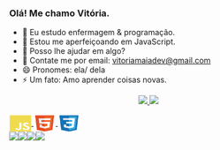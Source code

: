 ### Olá! Me chamo Vitória.

- 🌱 Eu estudo enfermagem & programação.
- 👯 Estou me aperfeiçoando em JavaScript.
- 🤔 Posso lhe ajudar em algo?
- 💬 Contate me por email: vitoriamaiadev@gmail.com
- 😄 Pronomes: ela/ dela
- ⚡ Um fato: Amo aprender coisas novas.

<div align="center">
  <a href="https://github.com/vitoriadev">
  <img height="180em" src="https://github-readme-stats.vercel.app/api?username=vitoriadev&show_icons=true&theme=dracula&include_all_commits=true&count_private=true"/> 
  <img height="180em" src="https://github-readme-stats.vercel.app/api/top-langs/?username=vitoriadev&layout=compact&langs_count=7&theme=dracula"/>
</div>
  
  <div style="display: inline_block"><br>
  <img align="center" alt="vitoriadev-Js" height="30" width="40" src="https://raw.githubusercontent.com/devicons/devicon/master/icons/javascript/javascript-plain.svg">
  <img align="center" alt="vitoriadev-HTML" height="30" width="40" src="https://raw.githubusercontent.com/devicons/devicon/master/icons/html5/html5-original.svg">
  <img align="center" alt="vitoriadev-CSS" height="30" width="40" src="https://raw.githubusercontent.com/devicons/devicon/master/icons/css3/css3-original.svg">
    
    
<div>
<a href="https://instagram.com/vivii_maiia?utm_medium=copy_link" target="_blank"><img src="https://img.shields.io/badge/-Instagram-%23E4405F?style=for-the-badge&logo=instagram&logoColor=white"></a><a href="https://discord.com/channels/@me" target="_blank"><img src="https://img.shields.io/badge/Discord-7289DA?style=for-the-badge&logo=discord&logoColor=white"></a><a href="https://www.linkedin.com/in/vitoria-maia-619146201/" target="_blank"><img src="https://img.shields.io/badge/-LinkedIn-%230077B5?style=for-the-badge&logo=linkedin&logoColor=white"></a><a href="https://myaccount.google.com/u/2/?utm_source=OGB&tab=mk&utm_medium=act&pli=1&nlr=1&gar=1"><img src="https://img.shields.io/badge/-Gmail-%23333?style=for-the-badge&logo=gmail&logoColor=white"></a>
    </div>
